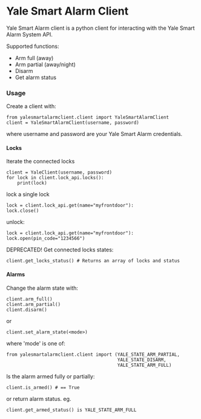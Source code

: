 # Yale Smart Alarm Client
Yale Smart Alarm client is a python client for interacting with the Yale Smart Alarm System API.

Supported functions:
- Arm full (away)
- Arm partial (away/night)
- Disarm
- Get alarm status

### Usage
Create a client with:
```
from yalesmartalarmclient.client import YaleSmartAlarmClient
client = YaleSmartAlarmClient(username, password)
```
where username and password are your Yale Smart Alarm credentials.

#### Locks
Iterate the connected locks
```pyhon
client = YaleClient(username, password)
for lock in client.lock_api.locks():
    print(lock)
```

lock a single lock
```pyhon
lock = client.lock_api.get(name="myfrontdoor"):
lock.close()
```

unlock:
```pyhon
lock = client.lock_api.get(name="myfrontdoor"):
lock.open(pin_code="1234566")
```

DEPRECATED! Get connected locks states:
```
client.get_locks_status() # Returns an array of locks and status
```


#### Alarms
Change the alarm state with:
```
client.arm_full()
client.arm_partial()
client.disarm()
```
or 
```
client.set_alarm_state(<mode>)
```
where 'mode' is one of:
```
from yalesmartalarmclient.client import (YALE_STATE_ARM_PARTIAL,
                                         YALE_STATE_DISARM,
                                         YALE_STATE_ARM_FULL)
```

Is the alarm armed fully or partially:
```
client.is_armed() # == True
```

or return alarm status. eg.
```
client.get_armed_status() is YALE_STATE_ARM_FULL
```



